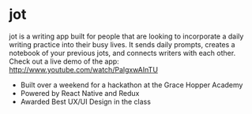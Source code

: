 # jot

jot is a writing app built for people that are looking to incorporate a daily writing practice into their busy lives. It sends daily prompts, creates a notebook of your previous jots, and connects writers with each other. Check out a live demo of the app: http://www.youtube.com/watch/PalgxwAInTU 

- Built over a weekend for a hackathon at the Grace Hopper Academy
- Powered by React Native and Redux
- Awarded Best UX/UI Design in the class
